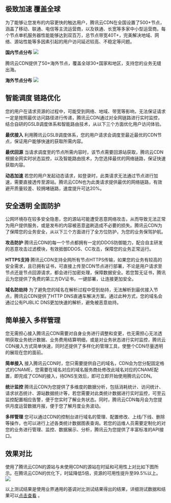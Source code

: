 ## 极致加速 覆盖全球

为了能够让您发布的内容更快的触达用户，腾讯云CDN在全国设置了500+节点，涵盖了移动、联通、电信等主流运营商，以及铁通、长宽等多家中小型运营商。每个节点单机服务器性能能够达到双百万，总节点带宽40T+，完美解决地域、网络、源站性能等多因素引起的用户访问延迟较高、不稳定等问题。

**国内节点分布**
![](https://mc.qcloudimg.com/static/img/19f5708498e59acef7d60a755dee686e/image.png)

腾讯云CDN提供了50+海外节点，覆盖全球30+国家和地区，支持您的业务无缝出海。

**海外节点分布**
![](https://mc.qcloudimg.com/static/img/7576cb999f587790b39430600bfc2949/image.png)


## 智能调度 链路优化

您的用户在请求资源的过程中，可能受到网络、地域、带宽等影响，无法保证请求一定是按照最优访问路径进行传递，腾讯云CDN通过对全网链路进行实时监控，结合自研的GSLB调度体系和智能路由技术，从以下三个方面优化用户访问体验。

**最优接入**
利用腾讯云GSLB调度体系，您的用户请求会调度至最近最优的CDN节点，保证用户能够快速的获取所需内容。


**最优回源**
当请求调度至的节点所需内容时，该节点需要回源站获取，腾讯云CDN根据全网实时状态监控，以及智能路由技术，为您选择最优的网络链路，保证快速获取内容。

**动态加速**
若您的用户发起动态请求，如登录时，此类请求无法通过节点进行加速，需要直接透传至源站。腾讯云CDN也为此类请求提供最优的网络链路，有效避开质量较差、较拥堵链路，速度提升可达20%。


## 安全透明 全面防护

公网环境存在较多安全隐患，您的源站可能遭受恶意网络攻击，从而导致无法正常为用户提供服务，或是发布的内容被恶意盗刷造成不必要的损失。腾讯云CDN为了保障您的业务安全，从以下三个方面进行了全方位防护，为您的业务保驾护航。

**攻击防护**
腾讯云CDN的每一个节点都拥有一定的DDOS防御能力，配合自主研发的恶意攻击过滤模块，有效抵御DDOS、CC攻击，保障您的业务正常运行。

**HTTPS支持**
腾讯云CDN支持全网所有节点HTTPS传输，如果您的业务有较高的安全需求，且已拥有证书，可直接上传至CDN节点进行部署，不论是用户请求至节点还是节点回源请求，都会进行加密处理，保障数据安全。若您暂无证书，腾讯云为您提供了免费的第三方DV证书，一键部署，让连接更加安全。

**域名防劫持**
为了避免您的域名在解析过程中受到劫持，无法解析到最优接入节点，腾讯云CDN提供了HTTP DNS直通车解决方案。通过此种方式，您的域名会通过公有PUBLIC DNS更加快速的解析，避免被恶意劫持。

## 简单接入 多样管理

您无需担心接入腾讯云CDN需要对自身业务进行调整和变更，也无需担心无法透明获取业务统计数据、业务费用结算明细，或是对业务状态进行实时监控，腾讯云CDN接入方式简单快速，同时还提供了多样化的管理工具，使整个CDN尽量透明的展现在您的面前。

**简单接入**
接入腾讯云CDN时，您只需要提供自己的域名，CDN会为您分配固定格式的CNAME，您需要在域名对应的域名服务商处修改此域名对应的CNAME配置，即完成了CDN的接入，待DNS生效后，即可立即开始使用腾讯云CDN。

**统计监控**
腾讯云CDN为您提供了多维度的数据分析，包括消耗统计、访问统计、请求状态统计、源站数据统计等，若您需要对此类统计数据进行实时监控，可至云监控配置相应告警，便于您实时了解业务状态。同时，腾讯云CDN每月会为您提供月度运营数据月报，便于您了解月度业务波动。

**多样管理**
您可以通过CDN的控制台进行域名的管理、配置修改、上线/下线、删除等操作，也可以进行上述各类统计数据图表查询。若您的运维人员需要定制化的对您的业务进行管理、监控、数据展示、分析，腾讯云为您提供了丰富标准的API接口。


## 效果对比

使用了腾讯云CDN的源站与未使用CDN的源站在时延和可用性上对比如下图所示。在腾讯云CDN的优化下，时延降低5倍，资源的可用性提升至99.5%以上。
![](https://mc.qcloudimg.com/static/img/f3f9a16b4ccd0b863509a496b45249d4/image.png)

以上测试结果是使用业界通用的基调对比测试结果得出的结果，详细测试数据和结果可以[点击查看](https://www.qcloud.com/doc/product/228/1198) 。



